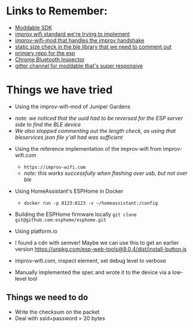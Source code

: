 # Links to Remember:
* [Moddable SDK](https://github.com/Moddable-OpenSource/moddable)
* [improv wifi standard we're trying to implement](https://www.improv-wifi.com)
* [improv-wifi-mod that handles the improv handshake](https://github.com/juniper-garden/improv-wifi-mod)
* [static size check in the ble library that we need to comment out](https://github.com/Moddable-OpenSource/moddable/blob/7276ac7ba2d3d5e28301faf9e0a918ee415e2c57/modules/network/ble/btutils.js#L441)
* [primary repo for the esp](https://github.com/juniper-garden/twig_esp32_mod)
* [Chrome Bluetooth Inspector](chrome://bluetooth-internals)
* [gitter channel for moddable that's super responsive](https://gitter.im/embedded-javascript/moddable)

# Things we have tried
* Using the improv-wifi-mod of Juniper Gardens
 - _note: we noticed that the uuid had to be reversed for the ESP server side to find the BLE device_
 -  _We also stopped commenting out the length check, as using that bleservices json file y'all had was sufficient_
* Using the reference implementation of the improv-wifi from improv-wifi.com
  - `https://improv-wifi.com`
  - _note: this works successfully when flashing over usb, but not over ble_
* Using HomeAssistant's ESPHome in Docker
  - `docker run -p 8123:8123 -v ~/homeassistant:/config`
* Building the ESPHome firmware locally
 `git clone git@github.com:esphome/esphome.git`
* Using platform.io

* I found a cdn with semver! Maybe we can use this to get an earlier version
  https://unpkg.com/esp-web-tools@9.0.4/dist/install-button.js

* improv-wifi.com, inspect element, set debug level to verbose
* Manually implemented the spec and wrote it to the device via a low-level tool

## Things we need to do
- Write the checksum on the packet
- Deal with ssid+password > 20 bytes
